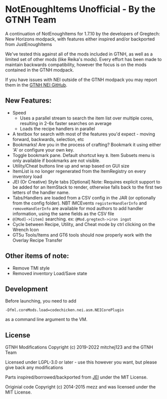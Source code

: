 # NotEnoughItems Unofficial - By the GTNH Team

A continuation of NotEnoughItems for 1.7.10 by the developers of Gregtech: New Horizons modpack, with features either inspired and/or backported from JustEnoughItems

We've tested this against all of the mods included in GTNH, as well as a limited set of other mods (like Reika's mods). Every effort has been made to maintain backwards compatibility, however the focus is on the mods contained in the GTNH modpack.

If you have issues with NEI outside of the GTNH modpack you may report them in the [GTNH NEI GitHub](https://github.com/GTNewHorizons/NotEnoughItems).

## New Features:

* Speed
  - Uses a parallel stream to search the item list over multiple cores, resulting in 2-6x faster searches on average
  - Loads the recipe handlers in parallel
* A textbox for search with most of the features you'd expect - moving forward, backwards, selection, etc
* Bookmarks! Are you in the process of crafting? Bookmark it using either 'A' or configure your own key.
* Toggle bookmark pane.  Default shortcut key `B`.  Item Subsets menu is only available if bookmarks are not visible.
* Utility/Cheat buttons line up and wrap based on GUI size
* ItemList is no longer regenerated from the ItemRegistry on every inventory load
* JEI (Or Creative) Style tabs [Optional]  Note: Requires explicit support to be added for an ItemStack to render, otherwise falls back to the first two letters of the handler name.
* Tabs/Handlers are loaded from a CSV config in the JAR (or optionally from the config folder).  NBT IMCEvents `registerHandlerInfo` and `removeHandlerInfo` are available for mod authors to add handler information, using the same fields as the CSV file
* `@[Mod]->[item]` searching.  ex: `@Mod.gregtech->iron ingot`
* Cycle between Recipe, Utility, and Cheat mode by ctrl clicking on the Wrench Icon
* GT5u Tools/Items and GT6 tools should now properly work with the Overlay Recipe Transfer

## Other items of note:

* Remove TMI style
* Removed inventory Load/Save state

## Development
Before launching, you need to add 
```
-Dfml.coreMods.load=codechicken.nei.asm.NEICorePlugin
``` 
as a command line argument to the VM.

## License

GTNH Modifications Copyright (c) 2019-2022 mitchej123 and the GTNH Team

Licensed under LGPL-3.0 or later - use this however you want, but please give back any modifications

Parts inspired/borrowed/backported from [JEI](https://github.com/mezz/JustEnoughItems/tree/1.12) under the MIT License.

Originial code Copyright (c) 2014-2015 mezz and was licensed under the MIT License.
